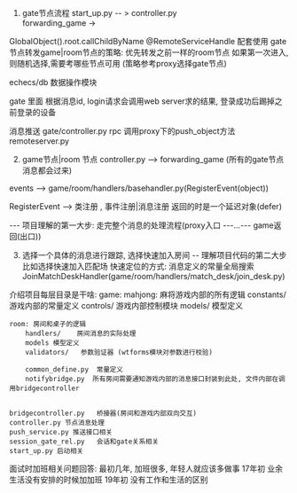 1. gate节点流程
start_up.py -- > controller.py  
forwarding_game ->

GlobalObject().root.callChildByName    @RemoteServiceHandle 配套使用
gate节点转发game|room节点的策略:
优先转发之前一样的room节点
如果第一次进入,则随机选择,需要考哪些节点可用 (策略参考proxy选择gate节点)

echecs/db  数据操作模块


gate 里面
根据消息id, login请求会调用web server求的结果, 登录成功后踢掉之前登录的设备

消息推送
gate/controller.py rpc 调用proxy下的push_object方法   remoteserver.py


2. game节点|room 节点
controller.py  --> forwarding_game    (所有的gate节点消息都会过来)

events  --> game/room/handlers/basehandler.py(RegisterEvent(object))

RegisterEvent  --> 类注册 , 事件注册|消息注册
返回的时是一个延迟对象(defer)


--- 项目理解的第一大步: 走完整个消息的处理流程(proxy入口 ---...--- game返回(出口))

3. 选择一个具体的消息进行跟踪, 选择快速加入房间    -- 理解项目代码的第二大步
比如选择快速加入匹配场
快速定位的方式:
消息定义的常量全局搜索  JoinMatchDeskHandler(game/room/handlers/match_desk/join_desk.py)  

介绍项目每层目录是干啥:
game:
	mahjong: 麻将游戏内部的所有逻辑
		constants/      游戏内部的常量定义
		controls/     游戏内部控制模块
		models/      模型定义

	room: 房间和桌子的逻辑
		handlers/    房间消息的实际处理
		models 模型定义
		validators/   参数验证器 (wtforms模块对参数进行校验)   

		common_define.py  常量定义
		notifybridge.py  所有房间需要通知游戏内部的消息接口封装到此处, 文件内部在调用bridgecontroller


	bridgecontroller.py   桥接器(房间和游戏内部双向交互)
	controller.py 节点消息处理
	push_service.py 推送接口相关
	session_gate_rel.py   会话和gate关系相关
	start_up.py 启动相关

 
面试时加班相关问题回答:
最初几年, 加班很多, 年轻人就应该多做事
17年初  业余生活没有安排的时候加加班
19年初 没有工作和生活的区别

